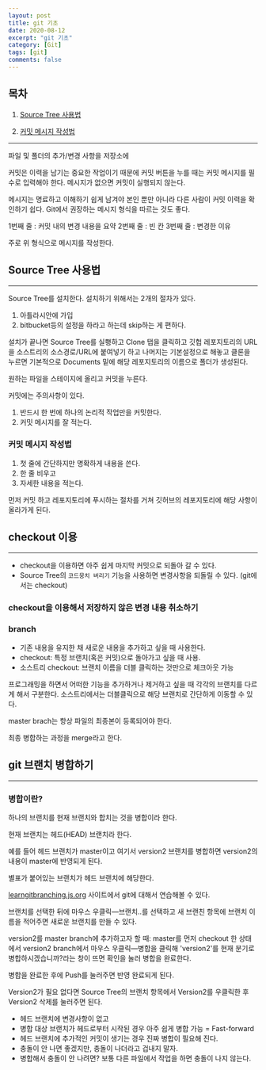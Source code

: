 ```yaml
---
layout: post
title: git 기초
date: 2020-08-12
excerpt: "git 기초"
category: [Git]
tags: [git]
comments: false
---
```


## 목차

1. [Source Tree 사용법](#source-tree-사용법)

2. [커밋 메시지 작성법](#커밋-메시지-작성법)

---

파일 및 폴더의 추가/변경 사항을 저장소에

커밋은 이력을 남기는 중요한 작업이기 때문에 커밋 버튼을 누를 때는 커밋 메시지를 필수로 입력해야 한다. 메시지가 없으면 커밋이 실행되지 않는다.

메시지는 명료하고 이해하기 쉽게 남겨야 본인 뿐만 아니라 다른 사람이 커밋 이력을 확인하기 쉽다. Git에서 권장하는 메시지 형식을 따르는 것도 좋다.

1번째 줄 : 커밋 내의 변경 내용을 요약
2번째 줄 : 빈 칸
3번째 줄 : 변경한 이유

주로 위 형식으로 메시지를 작성한다.

## Source Tree 사용법

---

Source Tree를 설치한다. 설치하기 위해서는 2개의 절차가 있다.

1. 아틀라시안에 가입
2. bitbucket등의 설정을 하라고 하는데 skip하는 게 편하다.

설치가 끝나면 Source Tree를 실횅하고 Clone 탭을 클릭하고 깃헙 레포지토리의 URL을 소스트리의 소스경로/URL에 붙여넣기 하고 나머지는 기본설정으로 해놓고 클론을 누르면 기본적으로 Documents 밑에 해당 레포지토리의 이름으로 폴더가 생성된다.

원하는 파일을 스테이지에 올리고 커밋을 누른다.

커밋에는 주의사항이 있다.

1. 반드시 한 번에 하나의 논리적 작업만을 커밋한다.
2. 커밋 메시지를 잘 적는다.

### 커밋 메시지 작성법

1. 첫 줄에 간단하지만 명확하게 내용을 쓴다.
2. 한 줄 비우고
3. 자세한 내용을 적는다.

먼저 커밋 하고 레포지토리에 푸시하는 절차를 거쳐 깃허브의 레포지토리에 해당 사항이 올라가게 된다.

## checkout 이용

---

- checkout을 이용하면 아주 쉽게 마지막 커밋으로 되돌아 갈 수 있다.
- Source Tree의 `코드뭉치 버리기` 기능을 사용하면 변경사항을 되돌릴 수 있다. (git에서는 checkout)

### checkout을 이용해서 저장하지 않은 변경 내용 취소하기

### branch

- 기존 내용을 유지한 채 새로운 내용을 추가하고 싶을 때 사용한다.
- checkout: 특정 브랜치(혹은 커밋)으로 돌아가고 싶을 때 사용.
- 소스트리 checkout: 브랜치 이름을 더블 클릭하는 것만으로 체크아웃 가능

프로그래밍을 하면서 어떠한 기능을 추가하거나 제거하고 싶을 때 각각의 브랜치를 다르게 해서 구분한다. 소스트리에서는 더블클릭으로 해당 브랜치로 간단하게 이동할 수 있다.

master brach는 항상 파일의 최종본이 등록되어야 한다.

최종 병합하는 과정을 merge라고 한다.

## git 브랜치 병합하기

---

### 병합이란?

하나의 브랜치를 현재 브랜치와 합치는 것을 병합이라 한다.

현재 브랜치는 헤드(HEAD) 브랜치라 한다.

예를 들어 헤드 브랜치가 master이고 여기서 version2 브랜치를 병합하면 version2의 내용이 master에 반영되게 된다.

별표가 붙어있는 브랜치가 헤드 브랜치에 해당한다.

[learngitbranching.js.org](http://learngitbranching.js.org) 사이트에서 git에 대해서 연습해볼 수 있다.

브랜치를 선택한 뒤에 마우스 우클릭—브랜치..를 선택하고 새 브랜친 항목에 브랜치 이름을 적어주면 새로운 브랜치를 만들 수 있다.

version2를 master branch에 추가하고자 할 때: master를 먼저 checkout 한 상태에서 version2 branch에서 마우스 우클릭—병합을 클릭해 'version2'를 현재 분기로 병합하시겠습니까?라는 창이 뜨면 확인을 눌러 병합을 완료한다.

병합을 완료한 후에 Push를 눌러주면 반영 완료되게 된다.

Version2가 필요 없다면 Source Tree의 브랜치 항목에서 Version2를 우클릭한 후 Version2 삭제를 눌러주면 된다.

- 헤드 브랜치에 변경사항이 없고
- 병합 대상 브랜치가 헤드로부터 시작된 경우 아주 쉽게 병합 가능 = Fast-forward
- 헤드 브랜치에 추가적인 커밋이 생기는 경우 진짜 병합이 필요해 진다.
- 충돌이 안 나면 좋겠지만, 충돌이 나더라고 겁내지 말자.
- 병합해서 충돌이 안 나려면? 보통 다른 파일에서 작업을 하면 충돌이 나지 않는다.